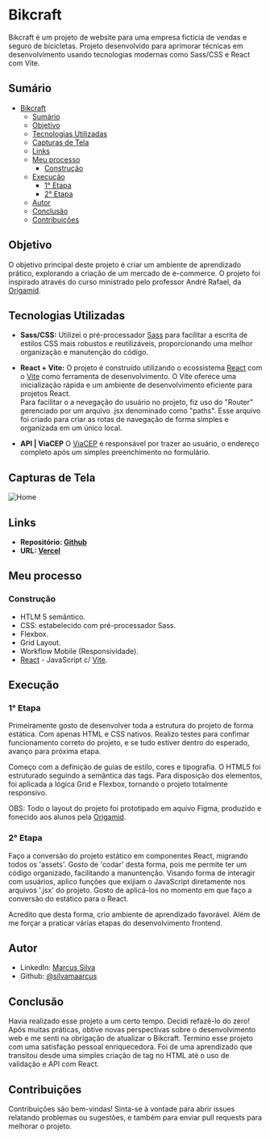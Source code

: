 # Bikcraft

Bikcraft é um projeto de website para uma empresa fictícia de vendas e seguro de bicicletas. Projeto desenvolvido para aprimorar técnicas em desenvolvimento usando tecnologias modernas como Sass/CSS e React com Vite.

## Sumário

- [Bikcraft](#bikcraft)
  - [Sumário](#sumário)
  - [Objetivo](#objetivo)
  - [Tecnologias Utilizadas](#tecnologias-utilizadas)
  - [Capturas de Tela](#capturas-de-tela)
  - [Links](#links)
  - [Meu processo](#meu-processo)
    - [Construção](#construção)
  - [Execução](#execução)
    - [1° Etapa](#1-etapa)
    - [2° Etapa](#2-etapa)
  - [Autor](#autor)
  - [Conclusão](#conclusão)
  - [Contribuições](#contribuições)

## Objetivo

O objetivo principal deste projeto é criar um ambiente de aprendizado prático, explorando a criação de um mercado de e-commerce. O projeto foi inspirado através do curso ministrado pelo professor André Rafael, da [Origamid](https://www.origamid.com/).

## Tecnologias Utilizadas

- **Sass/CSS:** Utilizei o pré-processador [Sass](https://sass-lang.com/) para facilitar a escrita de estilos CSS mais robustos e reutilizáveis, proporcionando uma melhor organização e manutenção do código.

- **React + Vite:** O projeto é construído utilizando o ecossistema [React](https://react.dev/) com o [Vite](https://vitejs.dev/) como ferramenta de desenvolvimento. O Vite oferece uma inicialização rápida e um ambiente de desenvolvimento eficiente para projetos React. <br /> Para facilitar o a nevegação do usuário no projeto, fiz uso do "Router" gerenciado por um arquivo .jsx denominado como "paths". Esse arquivo foi criado para criar as rotas de navegação de forma simples e organizada em um único local.

- **API | ViaCEP** O [ViaCEP](https://viacep.com.br/) é responsável por trazer ao usuário, o endereço completo após um simples preenchimento no formulário.

## Capturas de Tela

![Home](https://github.com/silvamaarcus/portifolio-bikcraft/assets/75142775/88e9cc7a-6a28-48fa-904f-d087a42a494d)

## Links

- **Repositório: [Github](https://github.com/silvamaarcus/portifolio-bikcraft)**
- **URL: [Vercel](https://portifolio-bikcraft.vercel.app/)**

## Meu processo

### Construção

- HTLM 5 semântico.
- CSS: estabelecido com pré-processador Sass.
- Flexbox.
- Grid Layout.
- Workflow Mobile (Responsividade).
- [React](https://reactjs.org/) - JavaScript c/ [Vite](https://vitejs.dev/).

## Execução

### 1° Etapa

Primeiramente gosto de desenvolver toda a estrutura do projeto de forma estática. Com apenas HTML e CSS nativos. Realizo testes para confimar funcionamento correto do projeto, e se tudo estiver dentro do esperado, avanço para próxima etapa.

Começo com a definição de guias de estilo, cores e tipografia. O HTML5 foi estruturado seguindo a semântica das tags. Para disposição dos elementos, foi aplicada a lógica Grid e Flexbox, tornando o projeto totalmente responsivo.

OBS: Todo o layout do projeto foi prototipado em aquivo Figma, produzido e fonecido aos alunos pela [Origamid](https://www.origamid.com/).

### 2° Etapa

Faço a conversão do projeto estático em componentes React, migrando todos os 'assets'. Gosto de 'codar' desta forma, pois me permite ter um código organizado, facilitando a manuntenção. Visando forma de interagir com usuários, aplico funções que exijiam o JavaScript diretamente nos arquivos '.jsx' do projeto. Gosto de aplicá-los no momento em que faço a conversão do estático para o React.

Acredito que desta forma, crio ambiente de aprendizado favorável. Além de me forçar a praticar várias etapas do desenvolvimento frontend.

## Autor

- LinkedIn: [Marcus Silva](https://www.linkedin.com/in/silvamaarcus/)
- Github: [@silvamaarcus](https://github.com/silvamaarcus)

## Conclusão

Havia realizado esse projeto a um certo tempo. Decidi refazê-lo do zero! Após muitas práticas, obtive novas perspectivas sobre o desenvolvimento web e me senti na obrigação de atualizar o Bikcraft. Termino esse projeto com uma satisfação pessoal enriquecedora. Foi de uma aprendizado que transitou desde uma simples criação de tag no HTML até o uso de validação e API com React.

## Contribuições

Contribuições são bem-vindas! Sinta-se à vontade para abrir issues relatando problemas ou sugestões, e também para enviar pull requests para melhorar o projeto.
